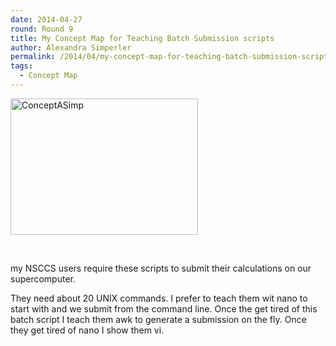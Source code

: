 ```yaml
---
date: 2014-04-27
round: Round 9
title: My Concept Map for Teaching Batch Submission scripts
author: Alexandra Simperler
permalink: /2014/04/my-concept-map-for-teaching-batch-submission-scripts/
tags:
  - Concept Map
---
```

[<img class="alignnone size-medium wp-image-6799" alt="ConceptASimp" src="http://files.software-carpentry.org/training-course/2014/04/ConceptASimp-300x218.jpg" width="300" height="218" />][1]

&nbsp;

my NSCCS users require these scripts to submit their calculations on our supercomputer.

They need about 20 UNIX commands. I prefer to teach them wit nano to start with and we submit from the command line. Once the get tired of this batch script I teach them awk to generate a submission on the fly. Once they get tired of nano I show them vi.

&nbsp;

 [1]: http://files.software-carpentry.org/training-course/2014/04/ConceptASimp.jpg
